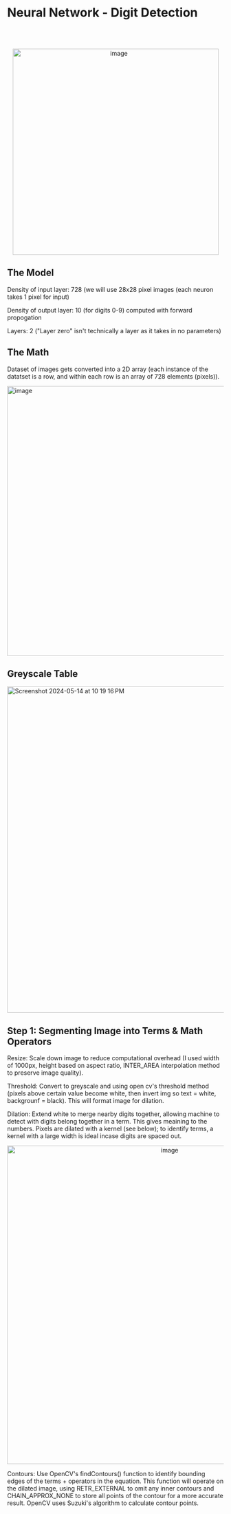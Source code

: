 <h1>Neural Network - Digit Detection</h1><br><br>
<p align="center"><img width="479" alt="image" src="https://github.com/pearl-natalia/digit-detection/assets/145855287/11c7ccf7-debe-4e6f-b9b9-4a03b3a13208"></p>


<h2>The Model</h2>
<p>Density of input layer: 728 (we will use 28x28 pixel images (each neuron takes 1 pixel for input)</p>
<p>Density of output layer: 10 (for digits 0-9) computed with forward propogation</p>
<p>Layers: 2 ("Layer zero" isn't technically a layer as it takes in no parameters)</p>

<h2>The Math</h2>
<p>Dataset of images gets converted into a 2D array (each instance of the datatset is a row, and within each row is an array of 728 elements (pixels)).</p>
<img width="627" alt="image" src="https://github.com/pearl-natalia/digit-detection/assets/145855287/bb959403-e11c-4682-a908-969bf6a04f6b">

<h2>Greyscale Table</h2>
 <img width="758" alt="Screenshot 2024-05-14 at 10 19 16 PM" src="https://github.com/pearl-natalia/digit-detection/assets/145855287/bfc7c385-b2dc-4753-9e4d-c85ba2dba37d">



<h2>Step 1: Segmenting Image into Terms & Math Operators</h2>
<p>Resize: Scale down image to reduce computational overhead (I used width of 1000px, height based on aspect ratio, INTER_AREA interpolation method to preserve image quality).</p>
<p>Threshold: Convert to greyscale and using open cv's threshold method (pixels above certain value become white, then invert img so text = white, backgrounf = black). This will format image for dilation.</p>
<p>Dilation: Extend white to merge nearby digits together, allowing machine to detect with digits belong together in a term. This gives meaining to the numbers. Pixels are dilated with a kernel (see below); to identify terms, a kernel with a large width is ideal incase digits are spaced out.</p>
<p align="center"><img width="740" alt="image" src="https://github.com/pearl-natalia/OCR-from-scratch/assets/145855287/6dcc8dbc-399e-469d-9352-690ae3364acc"></p>
<p>Contours: Use OpenCV's findContours() function to identify bounding edges of the terms + operators in the equation. This function will operate on the dilated image, using RETR_EXTERNAL to omit any inner contours and CHAIN_APPROX_NONE to store all points of the contour for a more accurate result. OpenCV uses Suzuki's algorithm to calculate contour points.</p>








